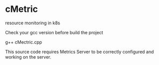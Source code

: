 # cMetric
resource monitoring in k8s

Check your gcc version before build the project

g++ cMectric.cpp

This source code requires Metrics Server to be correctly configured and working on the server.
